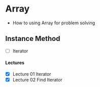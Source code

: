 # Array 
- How to using Array for problem solving

## Instance Method
- [ ] Iterator



#### Lectures
- [x] Lecture 01 Iterator
- [x] Lecture 02 Find Iterator